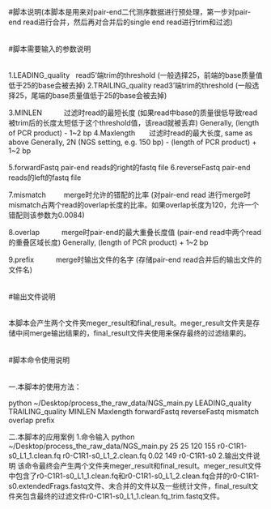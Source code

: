 #脚本说明(本脚本是用来对pair-end二代测序数据进行预处理，第一步对pair-end read进行合并，然后再对合并后的single end read进行trim和过滤)


######
#脚本需要输入的参数说明
######
1.LEADING_quality   read5‘端trim的threshold (一般选择25，前端的base质量值低于25的base会被去掉)
2.TRAILING_quality  read3’端trim的threshold (一般选择25，尾端的base质量值低于25的base会被去掉)

3.MINLEN            过滤时read的最短长度 (如果read中base的质量很低导致read被trim后的长度太短低于这个threshold值，该read就被丢弃)
                    Generally, (length of PCR product) - 1~2 bp
4.Maxlength	        过滤时read的最大长度, same as above
                    Generally, 2N (NGS setting, e.g. 150 bp) - (length of PCR product) + 1~2 bp

5.forwardFastq      pair-end reads的right的fastq file
6.reverseFastq      pair-end reads的left的fastq file

7.mismatch          merge时允许的错配的比率 (对pair-end read 进行merge时mismatch占两个read的overlap长度的比率。如果overlap长度为120，允许一个错配则该参数为0.0084)

8.overlap           merge时pair-end的最大重叠长度值 (pair-end read中两个read的重叠区域长度)
                    Generally, (length of PCR product) + 1~2 bp

9.prefix            merge时输出文件的名字 (存储pair-end read合并后的输出文件的文件名)


######
#输出文件说明
######
本脚本会产生两个文件夹meger_result和final_result。meger_result文件夹是存储中间merge输出结果的，final_result文件夹使用来保存最终的过滤结果的。


######
#脚本命令使用说明
######
一.本脚本的使用方法：

python ~/Desktop/process_the_raw_data/NGS_main.py LEADING_quality TRAILING_quality MINLEN Maxlength forwardFastq reverseFastq mismatch overlap prefix

二.本脚本的应用案例
1.命令输入
python ~/Desktop/process_the_raw_data/NGS_main.py 25 25 120 155 r0-C1R1-s0_L1_1.clean.fq r0-C1R1-s0_L1_2.clean.fq 0.02 149 r0-C1R1-s0 
2.输出文件说明
该命令最终会产生两个文件夹meger_result和final_result。meger_result文件中包含了r0-C1R1-s0_L1_1.clean.fq和r0-C1R1-s0_L1_2.clean.fq合并的r0-C1R1-s0.extendedFrags.fastq文件、未合并的文件以及一些统计文件，final_result文件夹包含最终的过滤文件r0-C1R1-s0_L1_1.clean.fq_trim.fastq文件。
